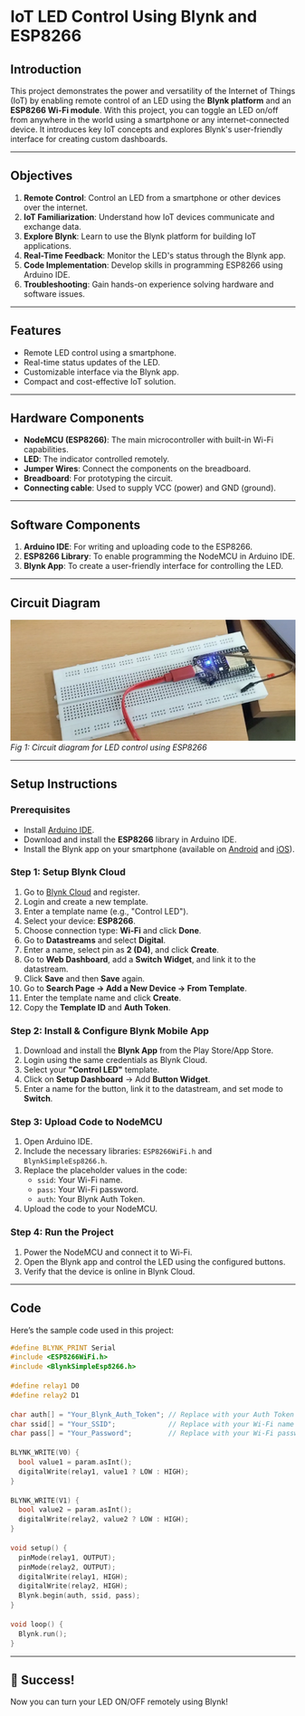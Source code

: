 # IoT LED Control Using Blynk and ESP8266

## Introduction
This project demonstrates the power and versatility of the Internet of Things (IoT) by enabling remote control of an LED using the **Blynk platform** and an **ESP8266 Wi-Fi module**. With this project, you can toggle an LED on/off from anywhere in the world using a smartphone or any internet-connected device. It introduces key IoT concepts and explores Blynk's user-friendly interface for creating custom dashboards.

---

## Objectives
1. **Remote Control**: Control an LED from a smartphone or other devices over the internet.
2. **IoT Familiarization**: Understand how IoT devices communicate and exchange data.
3. **Explore Blynk**: Learn to use the Blynk platform for building IoT applications.
4. **Real-Time Feedback**: Monitor the LED's status through the Blynk app.
5. **Code Implementation**: Develop skills in programming ESP8266 using Arduino IDE.
6. **Troubleshooting**: Gain hands-on experience solving hardware and software issues.

---

## Features
- Remote LED control using a smartphone.
- Real-time status updates of the LED.
- Customizable interface via the Blynk app.
- Compact and cost-effective IoT solution.

---

## Hardware Components
- **NodeMCU (ESP8266)**: The main microcontroller with built-in Wi-Fi capabilities.
- **LED**: The indicator controlled remotely.
- **Jumper Wires**: Connect the components on the breadboard.
- **Breadboard**: For prototyping the circuit.
- **Connecting cable**: Used to supply VCC (power) and GND (ground).

---

## Software Components
1. **Arduino IDE**: For writing and uploading code to the ESP8266.
2. **ESP8266 Library**: To enable programming the NodeMCU in Arduino IDE.
3. **Blynk App**: To create a user-friendly interface for controlling the LED.

---

## Circuit Diagram
![Circuit Diagram](https://github.com/Aishwaryan172/LED-Using-Blynk-and-ESP8266/blob/main/Circuit%20Diagram(LED)..png)
*Fig 1: Circuit diagram for LED control using ESP8266*

---

## Setup Instructions
### Prerequisites
- Install [Arduino IDE](https://www.arduino.cc/en/software).
- Download and install the **ESP8266** library in Arduino IDE.
- Install the Blynk app on your smartphone (available on [Android](https://play.google.com) and [iOS](https://apps.apple.com)).

### Step 1: Setup Blynk Cloud
1. Go to [Blynk Cloud](https://blynk.cloud) and register.
2. Login and create a new template.
3. Enter a template name (e.g., "Control LED").
4. Select your device: **ESP8266**.
5. Choose connection type: **Wi-Fi** and click **Done**.
6. Go to **Datastreams** and select **Digital**.
7. Enter a name, select pin as **2 (D4)**, and click **Create**.
8. Go to **Web Dashboard**, add a **Switch Widget**, and link it to the datastream.
9. Click **Save** and then **Save** again.
10. Go to **Search Page → Add a New Device → From Template**.
11. Enter the template name and click **Create**.
12. Copy the **Template ID** and **Auth Token**.

### Step 2: Install & Configure Blynk Mobile App
1. Download and install the **Blynk App** from the Play Store/App Store.
2. Login using the same credentials as Blynk Cloud.
3. Select your **"Control LED"** template.
4. Click on **Setup Dashboard** → Add **Button Widget**.
5. Enter a name for the button, link it to the datastream, and set mode to **Switch**.

### Step 3: Upload Code to NodeMCU
1. Open Arduino IDE.
2. Include the necessary libraries: `ESP8266WiFi.h` and `BlynkSimpleEsp8266.h`.
3. Replace the placeholder values in the code:
   - `ssid`: Your Wi-Fi name.
   - `pass`: Your Wi-Fi password.
   - `auth`: Your Blynk Auth Token.
4. Upload the code to your NodeMCU.

### Step 4: Run the Project
1. Power the NodeMCU and connect it to Wi-Fi.
2. Open the Blynk app and control the LED using the configured buttons.
3. Verify that the device is online in Blynk Cloud.

---

## Code
Here’s the sample code used in this project:

```cpp
#define BLYNK_PRINT Serial
#include <ESP8266WiFi.h>
#include <BlynkSimpleEsp8266.h>

#define relay1 D0
#define relay2 D1

char auth[] = "Your_Blynk_Auth_Token"; // Replace with your Auth Token
char ssid[] = "Your_SSID";             // Replace with your Wi-Fi name
char pass[] = "Your_Password";         // Replace with your Wi-Fi password

BLYNK_WRITE(V0) {
  bool value1 = param.asInt();
  digitalWrite(relay1, value1 ? LOW : HIGH);
}

BLYNK_WRITE(V1) {
  bool value2 = param.asInt();
  digitalWrite(relay2, value2 ? LOW : HIGH);
}

void setup() {
  pinMode(relay1, OUTPUT);
  pinMode(relay2, OUTPUT);
  digitalWrite(relay1, HIGH);
  digitalWrite(relay2, HIGH);
  Blynk.begin(auth, ssid, pass);
}

void loop() {
  Blynk.run();
}
```

---

## 🚀 Success!
Now you can turn your LED ON/OFF remotely using Blynk!
